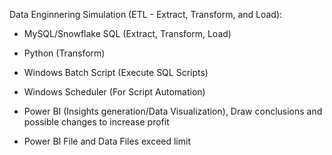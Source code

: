 Data Enginnering Simulation (ETL - Extract, Transform, and Load):
- MySQL/Snowflake SQL (Extract, Transform, Load)
- Python (Transform)
- Windows Batch Script (Execute SQL Scripts)
- Windows Scheduler (For Script Automation)
- Power BI (Insights generation/Data Visualization), Draw conclusions and possible changes to increase profit

- Power BI File and Data Files exceed limit
